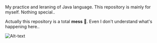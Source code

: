 My practice and leraning of Java language. This repository is mainly for myself. Nothing special.. 

Actually this repository is a total **mess** 🤯. Even I don't understand what's happening here..

![Alt-text](https://sun9-58.userapi.com/impg/c858224/v858224475/1428b7/uiTpZDAr8Sg.jpg?size=1208x866&quality=96&proxy=1&sign=c189479da23446b2f526734d156d9b66&type=album)


